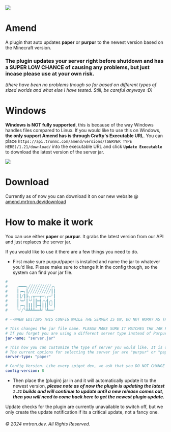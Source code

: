 ![](https://amend.mrtron.dev/images/amendfullcolor.png)

# Amend
A plugin that auto updates **paper** or **purpur** to the newest version based on the Minecraft version.
 ### The plugin updates your server right before shutdown and has a SUPER LOW CHANCE of causing any problems, but just incase please use at your own risk. 
 *(there have been no problems though so far based on different types of sized worlds and what else I have tested. Still, be careful anyways :D)*
# Windows
**Windows is NOT fully supported**, this is because of the way Windows handles files compared to Linux. If you would like to use this on Windows, **the only support Amend has is through Crafty's Executable URL**.
You can place `https://api.tronmc.com/amend/versions/(SERVER TYPE HERE)/1.21/download/` into the executable URL and click **`Update Executable`** to download the latest version of the server jar.

![](https://cdn.tronmc.com/img/git/crafty_update.png)

# Download

Currently as of now you can download it on our new website @ [amend.mrtron.dev/download](https://amend.mrtron.dev/download)
 
 # How to make it work
 You can use either **paper** or **purpur**.
 It grabs the latest version from our API and just replaces the server jar.
 
 If you would like to use it there are a few things you need to do. 
 - First make sure purpur/paper is installed and name the jar to whatever you'd like. Please make sure to change it in the config though, so the system can find your jar file.
 ```yml
#
#    ╭━━━╮╱╱╱╱╱╱╱╱╱╱╭╮
#    ┃╭━╮┃╱╱╱╱╱╱╱╱╱╱┃┃
#    ┃┃╱┃┣╮╭┳━━┳━╮╭━╯┃
#    ┃╰━╯┃╰╯┃┃━┫╭╮┫╭╮┃
#    ┃╭━╮┃┃┃┃┃━┫┃┃┃╰╯┃
#    ╰╯╱╰┻┻┻┻━━┻╯╰┻━━╯

# --WHEN EDITING THIS CONFIG WHILE THE SERVER IS ON, DO NOT WORRY AS THE CONFIG REFRESHES TO SEE THE CHANGES YOU MADE.--

# This changes the jar file name. PLEASE MAKE SURE IT MATCHES THE JAR FILE NAME OR ELSE IT WILL CREATE A NEW JAR FILE.
# If you forget you are using a different server type instead of Purpur and the plugin is running, it will automatically override it to purpur.
jar-name: "server.jar"

# This how you can customize the type of server you would like. It is defaulted to "paper".
# The current options for selecting the server jar are "purpur" or "paper".
server-type: "paper"

# Config Version. Like every spigot dev, we ask that you DO NOT CHANGE THIS PLEASE.
config-version: 8
```
 - Then place the (plugin) jar in and it will automatically update it to the newest version, ***please note as of now the plugin is updating the latest `1.21` builds and will continue to update until a new release comes out, then you will need to come back here to get the newest plugin update.***
 
 Update checks for the plugin are currently unavailable to switch off, but we only create the update notification if its a critical update, not a fancy one.
 ###### © 2024 mrtron.dev. All Rights Reserved.
